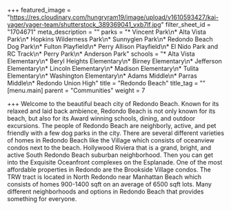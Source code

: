 +++
featured_image = "https://res.cloudinary.com/hungryram19/image/upload/v1610593427/kai-yager/yager-team/shutterstock_389369041_vxb7lf.jpg"
filter_sheet_id = "1704671"
meta_description = ""
parks = "* Vincent Park\n* Alta Vista Park\n* Hopkins Wilderness Park\n* Sunnyglen Park\n* Redondo Beach Dog Park\n* Fulton Playfield\n* Perry Allison Playfield\n* El Nido Park and RC Track\n* Perry Park\n* Anderson Park"
schools = "* Alta Vista Elementary\n* Beryl Heights Elementary\n* Birney Elementary\n* Jefferson Elementary\n* Lincoln Elementary\n* Madison Elementary\n* Tulita Elementary\n* Washington Elementary\n* Adams Middle\n* Parras Middle\n* Redondo Union High"
title = "Redondo Beach"
title_tag = ""
[menu.main]
parent = "Communities"
weight = 7

+++
Welcome to the beautiful beach city of Redondo Beach. Known for its relaxed and laid back ambience, Redondo Beach is not only known for its beach, but also for its Award winning schools, dining, and outdoor excursions. The people of Redondo Beach are neighborly, active, and pet friendly with a few dog parks in the city. There are several different varieties of homes in Redondo Beach like the Village which consists of oceanview condos next to the beach. Hollywood Riviera that is a grand, bright, and active South Redondo Beach suburban neighborhood. Then you can get into the Exquisite Oceanfront complexes on the Esplanade. One of the most affordable properties in Redondo are the Brookside Village condos. The TRW tract is located in North Redondo near Manhattan Beach which consists of homes 900-1400 sqft on an average of 6500 sqft lots. Many different neighborhoods and options in Redondo Beach that provides something for everyone.